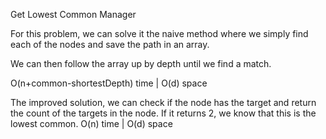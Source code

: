 Get Lowest Common Manager

For this problem, we can solve it the naive method where we simply find each of the nodes and save the path in an array.

We can then follow the array up by depth until we find a match.

O(n+common-shortestDepth) time | O(d) space

The improved solution, we can check if the node has the target and return the count of the targets in the node. If it returns 2, we know that this is the lowest common.
O(n) time | O(d) space